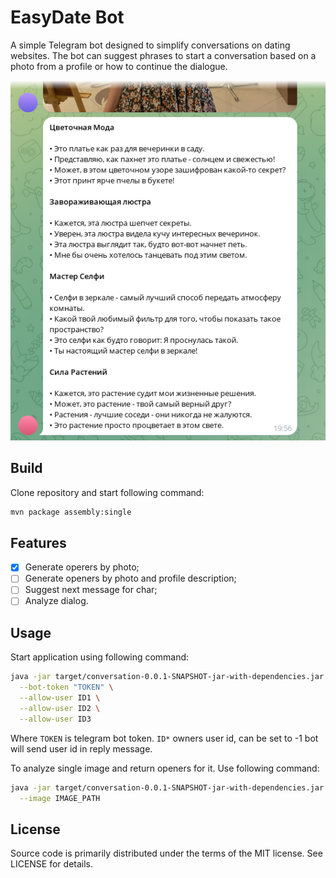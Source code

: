 # EasyDate Bot

A simple Telegram bot designed to simplify conversations on dating websites.
The bot can suggest phrases to start a conversation based on a photo from a
profile or how to continue the dialogue.

![Bot usage example](images/easydate.png)

## Build

Clone repository and start following command:

```sh
mvn package assembly:single
```

## Features

- [x] Generate operers by photo;
- [ ] Generate openers by photo and profile description;
- [ ] Suggest next message for char;
- [ ] Analyze dialog.

## Usage

Start application using following command:

```sh
java -jar target/conversation-0.0.1-SNAPSHOT-jar-with-dependencies.jar \
  --bot-token "TOKEN" \
  --allow-user ID1 \
  --allow-user ID2 \
  --allow-user ID3
```

Where `TOKEN` is telegram bot token. `ID*` owners user id, can be set to -1 bot
will send user id in reply message.

To analyze single image and return openers for it. Use following command:

```sh
java -jar target/conversation-0.0.1-SNAPSHOT-jar-with-dependencies.jar \
  --image IMAGE_PATH
```

## License

Source code is primarily distributed under the terms of the MIT license. See LICENSE for details.
